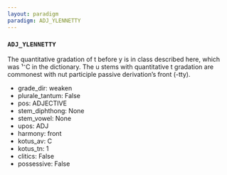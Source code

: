 ```yaml
---
layout: paradigm
paradigm: ADJ_YLENNETTY
---
```

### ` ADJ_YLENNETTY `

The quantitative gradation of t before y is in class described here, which was ¹⁻C in the dictionary. The u stems with quantitative t gradation are commonest with nut participle passive derivation’s front (-tty).
* grade_dir: weaken
* plurale_tantum: False
* pos: ADJECTIVE
* stem_diphthong: None
* stem_vowel: None
* upos: ADJ
* harmony: front
* kotus_av: C
* kotus_tn: 1
* clitics: False
* possessive: False
